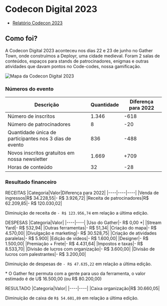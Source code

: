 # Codecon Digital 2023

- [Relatório Codecon 2023](https://docs.google.com/presentation/d/1ZJB5SKf_YscFZSk-Lse-NEV8B414Yfkvf69pw6jhWlU/edit?usp=sharing)

## Como foi?
A Codecon Digital 2023 aconteceu nos dias 22 e 23 de junho no Gather Town, onde construímos a Deployr, uma cidade medieval. Foram 2 salas de conteúdos, espaços para stands de patrocinadores, enigmas e outras atividades que davam pontos no Code-codes, nossa gamificação.

![Mapa da Codecon Digital 2023](https://github.com/codecon-dev/codecon/assets/9409763/a643b5ba-6eae-4e97-84ca-c1cfa30270b5)

### Números do evento

|Descrição|Quantidade|Diferença para 2022|
|----|----|----|
|Número de inscritos|1.346|-618|
|Número de patrocinadores|8|-20|
|Quantidade única de participantes nos 3 dias de evento|836|-488|
|Novos inscritos gratuitos em nossa newsletter|1.669|+709|
|Horas de conteúdo|32|-28|

### Resultado financeiro

RECEITAS
|Categoria|Valor|Diferença para 2022|
|----|----|----|
|Venda de ingressos|R$ 34.228,55|- R$ 3.926,72|
|Receita de patrocinadores|R$ 62.209,85|- R$ 120.030,02|

Diminuição de receita de `- R$ 123.956,74` em relação a última edição.

DESPESAS
|Categoria|Valor|
|----|----|
|Uso do Gather|- R$ 0,00 \*|
|Stream Yard|- R$ 532,94|
|Outras ferramentas|- R$ 51,34|
|Criação do mapa|- R$ 4.570,00|
|Divulgação e marketing|- R$ 30.528,75|
|Criação de atividades paralelas|- R$ 5.900|
|Edição de vídeos|- R$ 1.600,00|
|Designer|- R$ 1.500,00|
|Premiação + Frete|- R$ 4.431,64|
|Impostos e taxas|- R$ 8.533,70|
|Divisão de lucros com organização|- R$ 3.600,00|
|Divisão de lucros com palestrantes|- R$ 3.200,00|

Diminuição de despesas de `- R$ 47.635,22` em relação a última edição.

\* O Gather fez permuta com a gente para uso da ferramenta, o valor estimado é de U$ 16.500,00 (ou R$ 80.200,00)

RESULTADO
|Categoria|Valor|
|----|----|
|Caixa organização|R$ 30.660,05|

Diminuição de caixa de `R$ 54.601,89` em relação a última edição.
